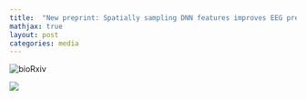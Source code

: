 ```yaml
---
title:  "New preprint: Spatially sampling DNN features improves EEG prediction!"
mathjax: true
layout: post
categories: media
---
```


![bioRxiv](https://www.biorxiv.org/content/10.1101/2024.08.05.606515v1)

![](https://niklas-mueller.github.io/files/oads_eeg_preprint_screenshot.png)
